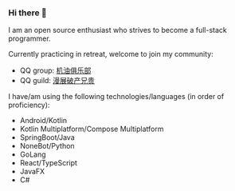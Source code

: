 ### Hi there 👋

I am an open source enthusiast who strives to become a full-stack programmer.

Currently practicing in retreat, welcome to join my community:

+ QQ group: [机油俱乐部](https://qm.qq.com/q/BVOI62wwdW)
+ QQ guild: [漫展破产兄贵](https://pd.qq.com/s/yynbipji)

I have/am using the following technologies/languages (in order of proficiency):

+ Android/Kotlin
+ Kotlin Multiplatform/Compose Multiplatform
+ SpringBoot/Java
+ NoneBot/Python
+ GoLang
+ React/TypeScript
+ JavaFX
+ C#

<picture>
  <source media="(prefers-color-scheme: dark)" srcset="https://github-readme-stats.vercel.app/api?username=sgpublic&show_icons=true&count_private=true&theme=github_dark">
  <source media="(prefers-color-scheme: light)" srcset="https://github-readme-stats.vercel.app/api?username=sgpublic&show_icons=true&count_private=true">
  <img alt="" src="https://github-readme-stats.vercel.app/api?username=sgpublic&show_icons=true&count_private=true">
</picture>
<picture>
  <source media="(prefers-color-scheme: dark)" srcset="https://github-readme-stats.vercel.app/api/top-langs?username=sgpublic&theme=github_dark">
  <source media="(prefers-color-scheme: light)" srcset="https://github-readme-stats.vercel.app/api/top-langs?username=sgpublic">
  <img alt="" src="https://github-readme-stats.vercel.app/api/top-langs?username=sgpublic">
</picture>
